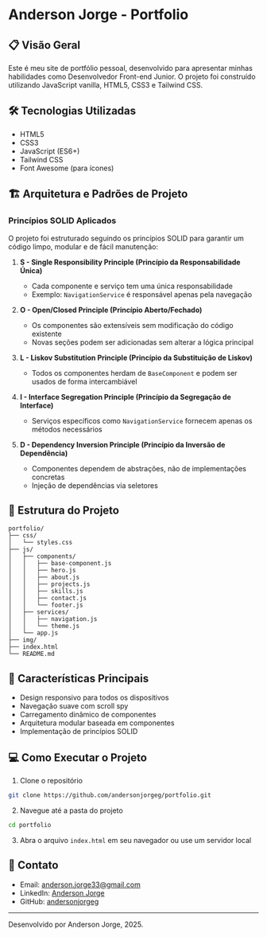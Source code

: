 # Anderson Jorge - Portfolio

## 📋 Visão Geral
Este é meu site de portfólio pessoal, desenvolvido para apresentar minhas habilidades como Desenvolvedor Front-end Junior. O projeto foi construído utilizando JavaScript vanilla, HTML5, CSS3 e Tailwind CSS.

## 🛠️ Tecnologias Utilizadas
- HTML5
- CSS3
- JavaScript (ES6+)
- Tailwind CSS
- Font Awesome (para ícones)

## 🏗️ Arquitetura e Padrões de Projeto

### Princípios SOLID Aplicados

O projeto foi estruturado seguindo os princípios SOLID para garantir um código limpo, modular e de fácil manutenção:

1. **S - Single Responsibility Principle (Princípio da Responsabilidade Única)**
   - Cada componente e serviço tem uma única responsabilidade
   - Exemplo: `NavigationService` é responsável apenas pela navegação

2. **O - Open/Closed Principle (Princípio Aberto/Fechado)**
   - Os componentes são extensíveis sem modificação do código existente
   - Novas seções podem ser adicionadas sem alterar a lógica principal

3. **L - Liskov Substitution Principle (Princípio da Substituição de Liskov)**
   - Todos os componentes herdam de `BaseComponent` e podem ser usados de forma intercambiável

4. **I - Interface Segregation Principle (Princípio da Segregação de Interface)**
   - Serviços específicos como `NavigationService` fornecem apenas os métodos necessários

5. **D - Dependency Inversion Principle (Princípio da Inversão de Dependência)**
   - Componentes dependem de abstrações, não de implementações concretas
   - Injeção de dependências via seletores

## 📂 Estrutura do Projeto
```
portfolio/
├── css/
│   └── styles.css
├── js/
│   ├── components/
│   │   ├── base-component.js
│   │   ├── hero.js
│   │   ├── about.js
│   │   ├── projects.js
│   │   ├── skills.js
│   │   ├── contact.js
│   │   └── footer.js
│   ├── services/
│   │   ├── navigation.js
│   │   └── theme.js
│   └── app.js
├── img/
├── index.html
└── README.md
```

## 🚀 Características Principais
- Design responsivo para todos os dispositivos
- Navegação suave com scroll spy
- Carregamento dinâmico de componentes
- Arquitetura modular baseada em componentes
- Implementação de princípios SOLID

## 💻 Como Executar o Projeto
1. Clone o repositório
```bash
git clone https://github.com/andersonjorgeg/portfolio.git
```

2. Navegue até a pasta do projeto
```bash
cd portfolio
```

3. Abra o arquivo `index.html` em seu navegador ou use um servidor local

## 📱 Contato
- Email: anderson.jorge33@gmail.com
- LinkedIn: [Anderson Jorge](https://www.linkedin.com/in/andersonjorgedesenvolvedorjavascriptjunior/)
- GitHub: [andersonjorgeg](https://github.com/andersonjorgeg)

---

Desenvolvido por Anderson Jorge, 2025.
```